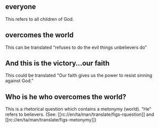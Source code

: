 ## everyone ##

This refers to all children of God.

##  overcomes the world ##

This can be translated “refuses to do the evil things unbelievers do”

## And this is the victory…our faith  ##

This could be translated "Our faith gives us the power to resist sinning against God."

## Who is he who overcomes the world?  ##

This is a rhetorical question which contains a metonymy (world). "He" refers to believers. (See: [[rc://en/ta/man/translate/figs-rquestion]] and [[rc://en/ta/man/translate/figs-metonymy]])